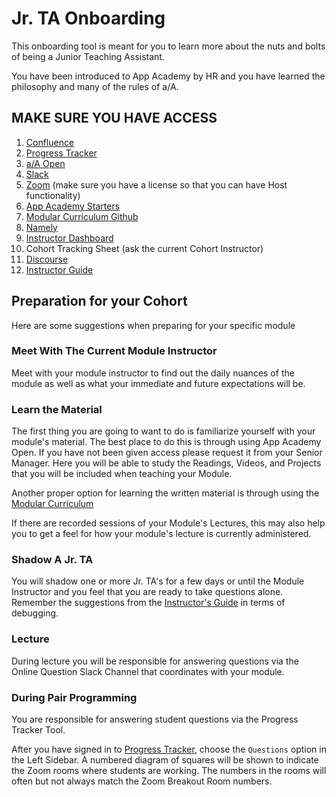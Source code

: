# Jr. TA Onboarding

This onboarding tool is meant for you to learn more about the nuts and bolts of being a Junior Teaching Assistant.

You have been introduced to App Academy by HR and you have learned the philosophy and many of the rules of a/A.

## **MAKE SURE YOU HAVE ACCESS**

1. [Confluence][confluence]
2. [Progress Tracker][progress-tracker]
3. [a/A Open][app-academy-open]
4. [Slack][slack]
5. [Zoom][zoom] (make sure you have a license so that you can have Host functionality)
6. [App Academy Starters][aa-starters]
7. [Modular Curriculum Github][modular-curriculum-github]
8. [Namely][namely]
9. [Instructor Dashboard][instructor-dashboard]
10. Cohort Tracking Sheet (ask the current Cohort Instructor)
11. [Discourse][discourse]
12. [Instructor Guide][instructor-guide]

## Preparation for your Cohort

Here are some suggestions when preparing for your specific module

### Meet With The Current Module Instructor

Meet with your module instructor to find out the daily nuances of the module as well as what your immediate and future expectations will be.

### Learn the Material

The first thing you are going to want to do is familiarize yourself with your module's material. The best place to do this is through using App Academy Open. If you have not been given access please request it from your Senior Manager. Here you will be able to study the Readings, Videos, and Projects that you will be included when teaching your Module.

Another proper option for learning the written material is through using the [Modular Curriculum][modular-curriculum]

If there are recorded sessions of your Module's Lectures, this may also help you to get a feel for how your module's lecture is currently administered.

### Shadow A Jr. TA

You will shadow one or more Jr. TA's for a few days or until the Module Instructor and you feel that you are ready to take questions alone. Remember the suggestions from the [Instructor's Guide][debugging] in terms of debugging.

### Lecture

During lecture you will be responsible for answering questions via the Online Question Slack Channel that coordinates with your module.

### During Pair Programming

You are responsible for answering student questions via the Progress Tracker Tool.

After you have signed in to [Progress Tracker][progress-tracker], choose the `Questions` option in the Left Sidebar.
A numbered diagram of squares will be shown to indicate the Zoom rooms where students are working. The numbers in the rooms will often but not always match the Zoom Breakout Room numbers.

[instructor-guide]: https://docs.google.com/document/d/155tlfvARPjUxMY5ay9GZcr0soJ6R1RSdORh6tMIQbdQ/edit
[modular-curriculum]: https://github.com/appacademy/Modular-Curriculum/tree/staging/content
[app-academy-open]: https://open.appacademy.io/
[navigate-to-zoom-room]: https://github.com/jdrichardsappacad/AppAcademy-Online-Onboarding-Instruction-Guide/blob/master/Resources/ModuleZoomRoom.md
[instructional-guide]: https://appacademy.github.io/instruction-guide/learning/
[division-of-responsibilities]: https://docs.google.com/document/d/1mc6o4ulw6_uo_dipr6m9jq7ie25vwh5xbcnifyw9q4w/edit
[gravatar]: https://en.gravatar.com/
[x-curriculum-guideline]: https://github.com/appacademy/curriculum-developer-guide/wiki/Instruction-x-Curriculum-Workflow
[modular-curriculum]: https://github.com/appacademy/Modular-Curriculum/
[assessment-checker]: https://github.com/appacademy/assessment_checker
[online-stopwatch]: https://www.google.com/search?q=stopwatch&oq=stopwatch&aqs=chrome..69i57.3448j0j1&sourceid=chrome&ie=UTF-8
[release-curriculum]: https://appacademyio.atlassian.net/wiki/spaces/CUR/pages/534675541/App+Academy+Online+-+How+to+Enroll+People+in+Courses
[setup-assessment]: https://docs.google.com/document/d/1BcGqC1cAZvn-kYW-1QnN4A1id8GN_UB0K2XmgAcVqsg/edit
[assessment-questions]: https://docs.google.com/document/d/1Q43WqzDlWYjqavD7CI1hJxAY5T7sPxHgO7zPpkJb7zg/edit
[kahoot-account]: https://kahoot.com/
[what-is-kahoot]: https://kahoot.com/what-is-kahoot/
[1password]: https://1password.com/
[discourse]: https://discourse.appacademy.io/
[confluence]: https://appacademyio.atlassian.net/wiki/spaces/IN/overview
[progress-tracker]: https://progress.appacademy.io/
[slack]: https://slack.com/
[zoom]: https://zoom.us/
[vimeo]: https://vimeo.com/
[aa-starters]: https://github.com/appacademy-starters
[instructor-dashboard]: https://instructor-dashboard.herokuapp.com/
[modular-curriculum-github]: https://github.com/appacademy/Modular-Curriculum
[namely]: https://appacademy.namely.com/users/login
[instructor-dashboard]: https://instructor-dashboard.herokuapp.com/
[instructor-guide]: https://docs.google.com/document/d/155tlfvARPjUxMY5ay9GZcr0soJ6R1RSdORh6tMIQbdQ/edit
[confluence]: https://appacademyio.atlassian.net/wiki/spaces/IN/overview
[lecture-tips]: https://github.com/jdrichardsappacad/AppAcademy-Online-Onboarding-Instruction-Guide/blob/master/resources/LectureTips.md
[debugging]:https://docs.google.com/document/d/155tlfvARPjUxMY5ay9GZcr0soJ6R1RSdORh6tMIQbdQ/edit#heading=h.yf44acf1qaiy
